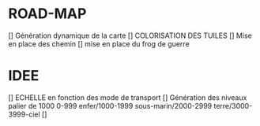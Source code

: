 # ROAD-MAP

[] Génération dynamique de la carte
[] COLORISATION DES TUILES
[] Mise en place des chemin
[] mise en place du frog de guerre

# IDEE

[] ECHELLE en fonction des mode de transport
[] Génération des niveaux palier de 1000 0-999 enfer/1000-1999 sous-marin/2000-2999 terre/3000-3999-ciel
[]
